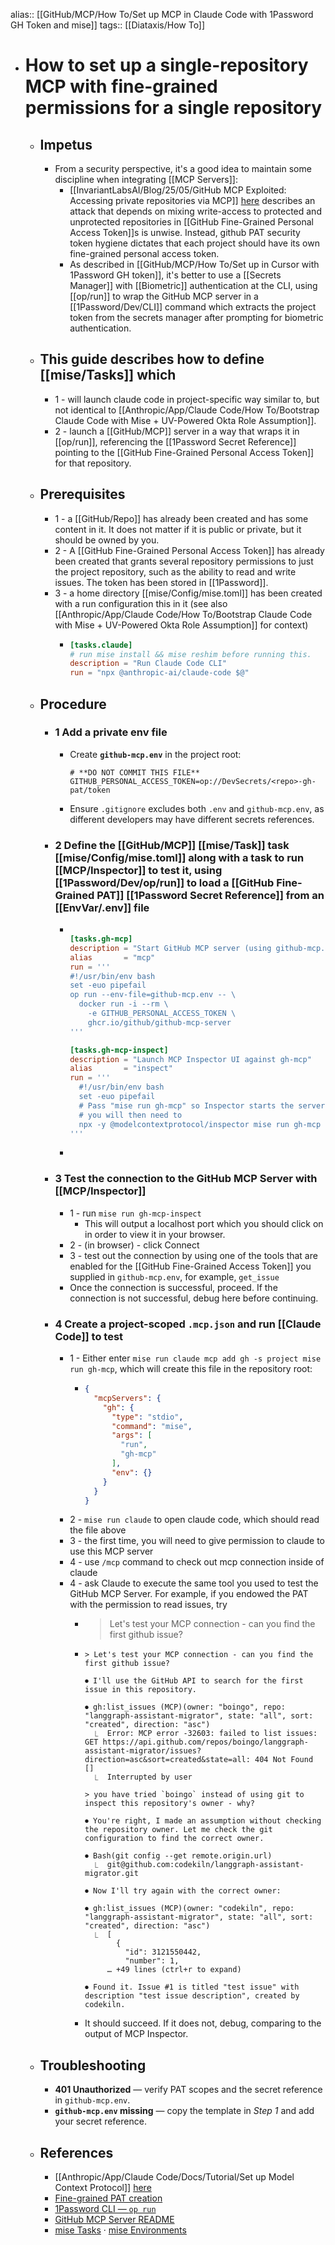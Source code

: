 alias:: [[GitHub/MCP/How To/Set up MCP in Claude Code with 1Password GH Token and mise]]
tags:: [[Diataxis/How To]]

- # How to set up a single-repository MCP with fine-grained permissions for a single repository
	- ## Impetus
		- From a security perspective, it's a good idea to maintain some discipline when integrating [[MCP Servers]]:
			- [[InvariantLabsAI/Blog/25/05/GitHub MCP Exploited: Accessing private repositories via MCP]] [here](https://invariantlabs.ai/blog/mcp-github-vulnerability) describes an attack that depends on mixing write-access to protected and unprotected repositories in [[GitHub Fine-Grained Personal Access Token]]s is unwise. Instead, github PAT security token hygiene dictates that each project should have its own fine-grained personal access token.
			- As described in [[GitHub/MCP/How To/Set up in Cursor with 1Password GH token]], it's better to use a [[Secrets Manager]] with [[Biometric]] authentication at the CLI, using [[op/run]] to wrap the GitHub MCP server in a [[1Password/Dev/CLI]] command which extracts the project token from the secrets manager after prompting for biometric authentication.
	- ## This guide describes how to define [[mise/Tasks]] which
		- 1 - will launch claude code in project-specific way similar to, but not identical to [[Anthropic/App/Claude Code/How To/Bootstrap Claude Code with Mise + UV-Powered Okta Role Assumption]].
		- 2 - launch a [[GitHub/MCP]] server in a way that wraps it in [[op/run]], referencing the [[1Password Secret Reference]] pointing to the [[GitHub Fine-Grained Personal Access Token]] for that repository.
	- ## Prerequisites
		- 1 - a [[GitHub/Repo]] has already been created and has some content in it. It does not matter if it is public or private, but it should be owned by you.
		- 2 - A [[GitHub Fine-Grained Personal Access Token]] has already been created that grants several repository permissions to just the project repository, such as the ability to read and write issues. The token has been stored in [[1Password]].
		- 3 - a home directory [[mise/Config/mise.toml]] has been created with a run configuration this in it (see also [[Anthropic/App/Claude Code/How To/Bootstrap Claude Code with Mise + UV-Powered Okta Role Assumption]] for context)
			- ```toml
			  [tasks.claude]
			  # run mise install && mise reshim before running this.
			  description = "Run Claude Code CLI"
			  run = "npx @anthropic-ai/claude-code $@"
			  ```
	- ## Procedure
		- ### 1  Add a private env file
			- Create **`github-mcp.env`** in the project root:
			  ~~~env
			  # **DO NOT COMMIT THIS FILE**
			  GITHUB_PERSONAL_ACCESS_TOKEN=op://DevSecrets/<repo>-gh-pat/token
			  ~~~
			- Ensure `.gitignore` excludes both `.env` and `github-mcp.env`, as different developers may have different secrets references.
		- ### 2  Define the [[GitHub/MCP]] [[mise/Task]] task [[mise/Config/mise.toml]] along with a task to run [[MCP/Inspector]] to test it, using [[1Password/Dev/op/run]] to load a [[GitHub Fine-Grained PAT]] [[1Password Secret Reference]] from an [[EnvVar/.env]] file
			- ~~~toml
			  
			  [tasks.gh-mcp]
			  description = "Start GitHub MCP server (using github-mcp.env)"
			  alias       = "mcp"
			  run = '''
			  #!/usr/bin/env bash
			  set -euo pipefail
			  op run --env-file=github-mcp.env -- \
			    docker run -i --rm \
			      -e GITHUB_PERSONAL_ACCESS_TOKEN \
			      ghcr.io/github/github-mcp-server
			  '''
			  
			  [tasks.gh-mcp-inspect]
			  description = "Launch MCP Inspector UI against gh-mcp"
			  alias       = "inspect"
			  run = '''
			    #!/usr/bin/env bash
			    set -euo pipefail
			    # Pass "mise run gh-mcp" so Inspector starts the server itself
			    # you will then need to
			    npx -y @modelcontextprotocol/inspector mise run gh-mcp
			  '''
			  
			  ~~~
			-
		- ### 3  Test the connection to the GitHub MCP Server with [[MCP/Inspector]]
			- 1 - run `mise run gh-mcp-inspect`
				- This will output a localhost port which you should click on in order to view it in your browser.
			- 2 - (in browser) - click Connect
			- 3 - test out the connection by using one of the tools that are enabled for the [[GitHub Fine-Grained Access Token]] you supplied in `github-mcp.env`, for example, `get_issue`
			- Once the connection is successful, proceed. If the connection is not successful, debug here before continuing.
		- ### 4  Create a project-scoped `.mcp.json` and run [[Claude Code]] to test
			- 1 - Either enter `mise run claude mcp add gh -s project mise run gh-mcp`, which will create this file in the repository root:
				- ~~~json
				  {
				    "mcpServers": {
				      "gh": {
				        "type": "stdio",
				        "command": "mise",
				        "args": [
				          "run",
				          "gh-mcp"
				        ],
				        "env": {}
				      }
				    }
				  }
				  ~~~
			- 2 - `mise run claude` to open claude code, which should read the file above
			- 3 - the first time, you will need to give permission to claude to use this MCP server
			- 4 - use `/mcp` command to check out mcp connection inside of claude
			- 4 - ask Claude to execute the same tool you used to test the GitHub MCP Server. For example, if you endowed the PAT with the permission to read issues, try
				- > Let's test your MCP connection - can you find the first github issue?
				- ```
				  > Let's test your MCP connection - can you find the first github issue?
				  
				  ⏺ I'll use the GitHub API to search for the first issue in this repository.
				  
				  ⏺ gh:list_issues (MCP)(owner: "boingo", repo: "langgraph-assistant-migrator", state: "all", sort: "created", direction: "asc")
				    ⎿  Error: MCP error -32603: failed to list issues: GET https://api.github.com/repos/boingo/langgraph-assistant-migrator/issues?direction=asc&sort=created&state=all: 404 Not Found []
				    ⎿  Interrupted by user
				  
				  > you have tried `boingo` instead of using git to inspect this repository's owner - why?
				  
				  ⏺ You're right, I made an assumption without checking the repository owner. Let me check the git configuration to find the correct owner.
				  
				  ⏺ Bash(git config --get remote.origin.url)
				    ⎿  git@github.com:codekiln/langgraph-assistant-migrator.git
				  
				  ⏺ Now I'll try again with the correct owner:
				  
				  ⏺ gh:list_issues (MCP)(owner: "codekiln", repo: "langgraph-assistant-migrator", state: "all", sort: "created", direction: "asc")
				    ⎿  [
				         {
				           "id": 3121550442,
				           "number": 1,
				       … +49 lines (ctrl+r to expand)
				  
				  ⏺ Found it. Issue #1 is titled "test issue" with description "test issue description", created by codekiln.
				  ```
				- It should succeed. If it does not, debug, comparing to the output of MCP Inspector.
	- ## Troubleshooting
		- **401 Unauthorized** — verify PAT scopes and the secret reference in `github-mcp.env`.
		- **`github-mcp.env` missing** — copy the template in *Step 1* and add your secret reference.
	- ## References
		- [[Anthropic/App/Claude Code/Docs/Tutorial/Set up Model Context Protocol]] [here](https://docs.anthropic.com/en/docs/claude-code/tutorials#set-up-model-context-protocol-mcp)
		- [Fine-grained PAT creation](https://docs.github.com/en/authentication/keeping-your-account-and-data-secure/creating-a-personal-access-token#fine-grained-personal-access-tokens)
		- [1Password CLI — `op run`](https://developer.1password.com/docs/cli/secrets-scripts/)
		- [GitHub MCP Server README](https://github.com/github/github-mcp-server)
		- [mise Tasks](https://mise.jdx.dev/tasks/) · [mise Environments](https://mise.jdx.dev/environments/)